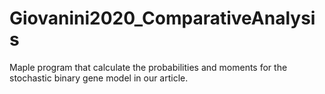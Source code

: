 # Giovanini2020_ComparativeAnalysis
Maple program that calculate the probabilities and moments for the stochastic binary gene model in our article.
